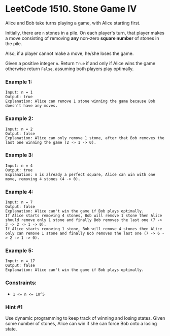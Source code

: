 # LeetCode 1510. Stone Game IV
Alice and Bob take turns playing a game, with Alice starting first.

Initially, there are `n` stones in a pile.  On each player's turn, that player makes a move consisting of removing **any** non-zero **square number** of stones in the pile.

Also, if a player cannot make a move, he/she loses the game.

Given a positive integer `n`. Return `True` if and only if Alice wins the game otherwise return `False`, assuming both players play optimally.

### Example 1:
```
Input: n = 1
Output: true
Explanation: Alice can remove 1 stone winning the game because Bob doesn't have any moves.
```

### Example 2:
```
Input: n = 2
Output: false
Explanation: Alice can only remove 1 stone, after that Bob removes the last one winning the game (2 -> 1 -> 0).
```

### Example 3:
```
Input: n = 4
Output: true
Explanation: n is already a perfect square, Alice can win with one move, removing 4 stones (4 -> 0).
```

### Example 4:
```
Input: n = 7
Output: false
Explanation: Alice can't win the game if Bob plays optimally.
If Alice starts removing 4 stones, Bob will remove 1 stone then Alice should remove only 1 stone and finally Bob removes the last one (7 -> 3 -> 2 -> 1 -> 0). 
If Alice starts removing 1 stone, Bob will remove 4 stones then Alice only can remove 1 stone and finally Bob removes the last one (7 -> 6 -> 2 -> 1 -> 0).
```

### Example 5:
```
Input: n = 17
Output: false
Explanation: Alice can't win the game if Bob plays optimally.
``` 

### Constraints:

* `1 <= n <= 10^5`

###  Hint #1  
Use dynamic programming to keep track of winning and losing states. Given some number of stones, Alice can win if she can force Bob onto a losing state.